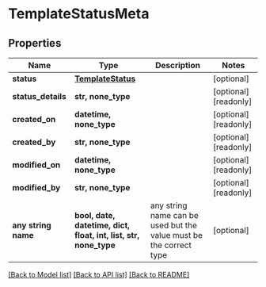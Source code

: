 # TemplateStatusMeta


## Properties
Name | Type | Description | Notes
------------ | ------------- | ------------- | -------------
**status** | [**TemplateStatus**](TemplateStatus.md) |  | [optional] 
**status_details** | **str, none_type** |  | [optional] [readonly] 
**created_on** | **datetime, none_type** |  | [optional] [readonly] 
**created_by** | **str, none_type** |  | [optional] [readonly] 
**modified_on** | **datetime, none_type** |  | [optional] [readonly] 
**modified_by** | **str, none_type** |  | [optional] [readonly] 
**any string name** | **bool, date, datetime, dict, float, int, list, str, none_type** | any string name can be used but the value must be the correct type | [optional]

[[Back to Model list]](../README.md#documentation-for-models) [[Back to API list]](../README.md#documentation-for-api-endpoints) [[Back to README]](../README.md)


